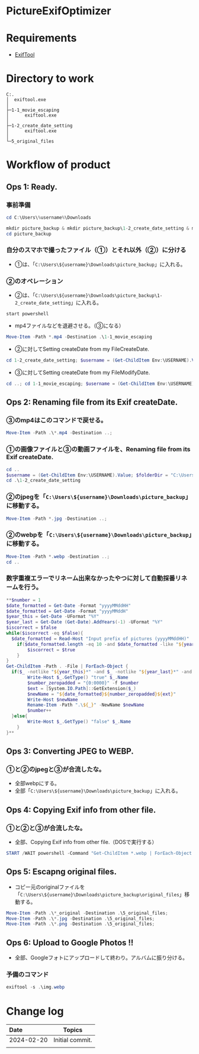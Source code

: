 # PictureExifOptimizer

# Requirements

- [ExifTool](https://exiftool.org/)

# Directory to work

```
C:.
│  exiftool.exe
│
├─1-1_movie_escaping
│      exiftool.exe
│
├─1-2_create_date_setting
│      exiftool.exe
│
└─5_original_files
```

# Workflow of product

## Ops 1: Ready.

### 事前準備

```powershell
cd C:\Users\%username%\Downloads

mkdir picture_backup & mkdir picture_backup\1-2_create_date_setting & mkdir picture_backup\5_original_files
cd picture_backup

```

### 自分のスマホで撮ったファイル（①）とそれ以外（②）に分ける

- ①は、「`C:\Users\${username}\Downloads\picture_backup`」に入れる。

### ②のオペレーション

- ②は、「`C:\Users\${username}\Downloads\picture_backup\1-2_create_date_setting`」に入れる。

```
start powershell
```

- mp4ファイルなどを退避させる。（③になる）

```powershell
Move-Item -Path *.mp4 -Destination .\1-1_movie_escaping
```

- ②に対してSetting createDate from my FileCreateDate.

```powershell
cd 1-2_create_date_setting; $username = (Get-ChildItem Env:\USERNAME).Value; $toCreateDateDir = "1-2_create_date_setting"; $folderDir = "C:\Users\${username}\Downloads\picture_backup\${toCreateDateDir}"; $proc = Start-Process -FilePath "${folderDir}\exiftool" -ArgumentList "-CreateDate<FileCreateDate","-d","%Y:%m:%d:%H:%M:%S",$folderDir -NoNewWindow -PassThru -wait; Write-Host $proc.ExitCode;
```

- ③に対してSetting createDate from my FileModifyDate.

```powershell
cd ..; cd 1-1_movie_escaping; $username = (Get-ChildItem Env:\USERNAME).Value; $toCreateDateDir = "1-1_movie_escaping"; $folderDir = "C:\Users\${username}\Downloads\picture_backup\${toCreateDateDir}"; $proc = Start-Process -FilePath "${folderDir}\exiftool" -ArgumentList "-CreateDate<FileModifyDate","-d","%Y:%m:%d:%H:%M:%S",$folderDir -NoNewWindow -PassThru -wait; Write-Host $proc.ExitCode;
```

## Ops 2: Renaming file from its Exif createDate.

### ③のmp4はこのコマンドで戻せる。

```powershell
Move-Item -Path .\*.mp4 -Destination ..;
```

### ①の画像ファイルと③の動画ファイルを、Renaming file from its Exif createDate.

```powershell
cd ..
$username = (Get-ChildItem Env:\USERNAME).Value; $folderDir = "C:\Users\${username}\Downloads\picture_backup"; $proc = Start-Process -FilePath "${folderDir}\exiftool" -ArgumentList "-FileName<CreateDate","-d","%Y%m%d%H%M%S.%%e",$folderDir -NoNewWindow -PassThru -wait; Write-Host $proc.ExitCode;
cd .\1-2_create_date_setting

```

### ②のjpegを「`C:\Users\${username}\Downloads\picture_backup`」に移動する。

```powershell
Move-Item -Path *.jpg -Destination ..;
```

### ②のwebpを「`C:\Users\${username}\Downloads\picture_backup`」に移動する。

```powershell
Move-Item -Path *.webp -Destination ..;
cd ..

```

### 数字重複エラーでリネーム出来なかったやつに対して自動採番リネームを行う。

```powershell
**$number = 1
$date_formatted = Get-Date -Format "yyyyMMddHH"
$date_formatted = Get-Date -Format "yyyyMMddH"
$year_this = Get-Date -UFormat "%Y"
$year_last = Get-Date (Get-Date).AddYears(-1) -UFormat "%Y"
$iscorrect = $false
while($iscorrect -eq $false){
  $date_formatted = Read-Host "Input prefix of pictures (yyyyMMddHH)"
	if($date_formatted.length -eq 10 -and $date_formatted -like "${year_this}*" -or $date_formatted -like "${year_last}*"){
		$iscorrect = $true
	}
}
Get-ChildItem -Path . -File | ForEach-Object {
  if($_ -notlike "${year_this}*" -and $_ -notlike "${year_last}*" -and $_ -notlike "*.exe" -and $_ -isnot [System.IO.DirectoryInfo]){
		Write-Host $_.GetType() "true" $_.Name
		$number_zeropadded = "{0:0000}" -f $number
		$ext = [System.IO.Path]::GetExtension($_)
		$newName = "${date_formatted}${number_zeropadded}${ext}"
		Write-Host $newName
		Rename-Item -Path ".\${_}" -NewName $newName
		$number++
  }else{
		Write-Host $_.GetType() "false" $_.Name
	}
}**

```

## Ops 3: Converting JPEG to WEBP.

### ①と②のjpegと③が合流したな。

- 全部webpにする。
- 全部「`C:\Users\${username}\Downloads\picture_backup`」に入れる。

## Ops 4: Copying Exif info from other file.

### ①と②と③が合流したな。

- 全部、Copying Exif info from other file.（DOSで実行する）

```powershell
START /WAIT powershell -Command "Get-ChildItem *.webp | ForEach-Object {$jpg = $_.BaseName + \".jpg\"; if (Test-Path $jpg) {$webpFilePath = $_.FullName; Start-Process -FilePath exiftool.exe -ArgumentList \"-tagsFromFile\",$jpg,\"-exif:all\",$webpFilePath -NoNewWindow -Wait}}"
```

## Ops 5: Escapng original files.

- コピー元のoriginalファイルを「`C:\Users\${username}\Downloads\picture_backup\original_files`」移動する。

```powershell
Move-Item -Path .\*_original -Destination .\5_original_files;
Move-Item -Path .\*.jpg -Destination .\5_original_files;
Move-Item -Path .\*.png -Destination .\5_original_files;

```

## Ops 6: Upload to Google Photos !!

- 全部、Googleフォトにアップロードして終わり。アルバムに振り分ける。

### 予備のコマンド

```powershell
exiftool -s .\img.webp
```

# Change log

| Date | Topics |
| :--- | :---: |
| 2024-02-20 | Initial commit. |
| |  |
